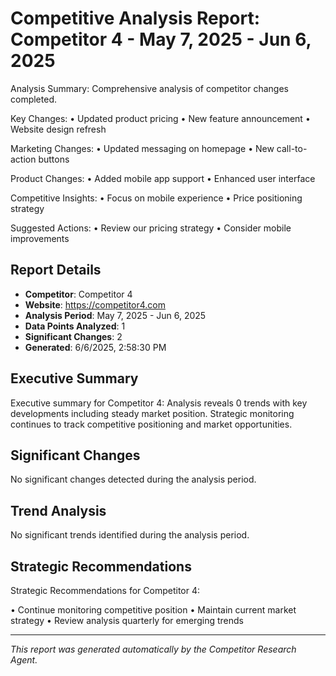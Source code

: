 # Competitive Analysis Report: Competitor 4 - May 7, 2025 - Jun 6, 2025

Analysis Summary:
Comprehensive analysis of competitor changes completed.

Key Changes:
• Updated product pricing
• New feature announcement
• Website design refresh

Marketing Changes:
• Updated messaging on homepage
• New call-to-action buttons

Product Changes:
• Added mobile app support
• Enhanced user interface

Competitive Insights:
• Focus on mobile experience
• Price positioning strategy

Suggested Actions:
• Review our pricing strategy
• Consider mobile improvements

## Report Details

- **Competitor**: Competitor 4
- **Website**: https://competitor4.com
- **Analysis Period**: May 7, 2025 - Jun 6, 2025
- **Data Points Analyzed**: 1
- **Significant Changes**: 2
- **Generated**: 6/6/2025, 2:58:30 PM

## Executive Summary

Executive summary for Competitor 4: Analysis reveals 0 trends with key developments including steady market position. Strategic monitoring continues to track competitive positioning and market opportunities.

## Significant Changes

No significant changes detected during the analysis period.

## Trend Analysis

No significant trends identified during the analysis period.

## Strategic Recommendations

Strategic Recommendations for Competitor 4:

• Continue monitoring competitive position
• Maintain current market strategy
• Review analysis quarterly for emerging trends

---

*This report was generated automatically by the Competitor Research Agent.*
